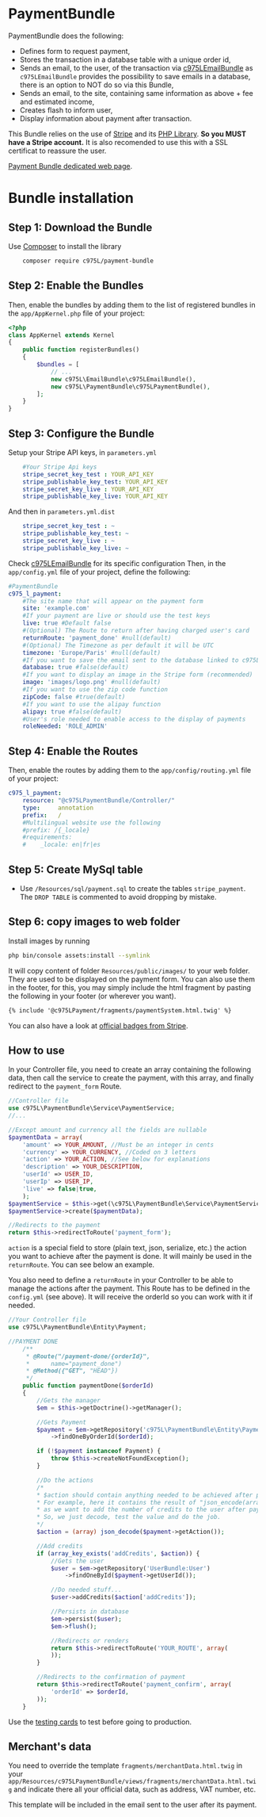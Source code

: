 PaymentBundle
=============

PaymentBundle does the following:

- Defines form to request payment,
- Stores the transaction in a database table with a unique order id,
- Sends an email, to the user, of the transaction via [c975LEmailBundle](https://github.com/975L/EmailBundle) as `c975LEmailBundle` provides the possibility to save emails in a database, there is an option to NOT do so via this Bundle,
- Sends an email, to the site, containing same information as above + fee and estimated income,
- Creates flash to inform user,
- Display information about payment after transaction.

This Bundle relies on the use of [Stripe](https://stripe.com/) and its [PHP Library](https://github.com/stripe/stripe-php).
**So you MUST have a Stripe account.**
It is also recomended to use this with a SSL certificat to reassure the user.

[Payment Bundle dedicated web page](https://975l.com/en/pages/payment-bundle).

Bundle installation
===================

Step 1: Download the Bundle
---------------------------
Use [Composer](https://getcomposer.org) to install the library
```bash
    composer require c975L/payment-bundle
```

Step 2: Enable the Bundles
--------------------------
Then, enable the bundles by adding them to the list of registered bundles in the `app/AppKernel.php` file of your project:

```php
<?php
class AppKernel extends Kernel
{
    public function registerBundles()
    {
        $bundles = [
            // ...
            new c975L\EmailBundle\c975LEmailBundle(),
            new c975L\PaymentBundle\c975LPaymentBundle(),
        ];
    }
}
```

Step 3: Configure the Bundle
----------------------------
Setup your Stripe API keys, in `parameters.yml`
```yml
    #Your Stripe Api keys
    stripe_secret_key_test : YOUR_API_KEY
    stripe_publishable_key_test: YOUR_API_KEY
    stripe_secret_key_live : YOUR_API_KEY
    stripe_publishable_key_live: YOUR_API_KEY
```

And then in `parameters.yml.dist`
```yml
    stripe_secret_key_test : ~
    stripe_publishable_key_test: ~
    stripe_secret_key_live : ~
    stripe_publishable_key_live: ~
```

Check [c975LEmailBundle](https://github.com/975L/EmailBundle)  for its specific configuration
Then, in the `app/config.yml` file of your project, define the following:

```yml
#PaymentBundle
c975_l_payment:
    #The site name that will appear on the payment form
    site: 'example.com'
    #If your payment are live or should use the test keys
    live: true #Default false
    #(Optional) The Route to return after having charged user's card
    returnRoute: 'payment_done' #null(default)
    #(Optional) The Timezone as per default it will be UTC
    timezone: 'Europe/Paris' #null(default)
    #If you want to save the email sent to the database linked to c975L/EmailBundle, see https://github.com/975L/EmailBundle
    database: true #false(default)
    #If you want to display an image in the Stripe form (recommended)
    image: 'images/logo.png' #null(default)
    #If you want to use the zip code function
    zipCode: false #true(default)
    #If you want to use the alipay function
    alipay: true #false(default)
    #User's role needed to enable access to the display of payments
    roleNeeded: 'ROLE_ADMIN'
```

Step 4: Enable the Routes
-------------------------
Then, enable the routes by adding them to the `app/config/routing.yml` file of your project:

```yml
c975_l_payment:
    resource: "@c975LPaymentBundle/Controller/"
    type:     annotation
    prefix:   /
    #Multilingual website use the following
    #prefix: /{_locale}
    #requirements:
    #    _locale: en|fr|es
```

Step 5: Create MySql table
--------------------------
- Use `/Resources/sql/payment.sql` to create the tables `stripe_payment`. The `DROP TABLE` is commented to avoid dropping by mistake.


Step 6: copy images to web folder
---------------------------------
Install images by running
```bash
php bin/console assets:install --symlink
```
It will copy content of folder `Resources/public/images/` to your web folder. They are used to be displayed on the payment form.
You can also use them in the footer, for this, you may simply include the html fragment by pasting the following in your footer (or wherever you want).
```html
{% include '@c975LPayment/fragments/paymentSystem.html.twig' %}
```
You can also have a look at [official badges from Stripe](https://stripe.com/about/resources?locale=fr).

How to use
----------
In your Controller file, you need to create an array containing the following data, then call the service to create the payment, with this array, and finally redirect to the `payment_form` Route.

```php
//Controller file
use c975L\PaymentBundle\Service\PaymentService;
//...

//Except amount and currency all the fields are nullable
$paymentData = array(
    'amount' => YOUR_AMOUNT, //Must be an integer in cents
    'currency' => YOUR_CURRENCY, //Coded on 3 letters
    'action' => YOUR_ACTION, //See below for explanations
    'description' => YOUR_DESCRIPTION,
    'userId' => USER_ID,
    'userIp' => USER_IP,
    'live' => false|true,
    );
$paymentService = $this->get(\c975L\PaymentBundle\Service\PaymentService::class);
$paymentService->create($paymentData);

//Redirects to the payment
return $this->redirectToRoute('payment_form');

```
`action` is a special field to store (plain text, json, serialize, etc.) the action you want to achieve after the payment is done. It will mainly be used in the `returnRoute`. You can see below an example.

You also need to define a `returnRoute` in your Controller to be able to manage the actions after the payment. This Route has to be defined in the `config.yml` (see above). It will receive the orderId so you can work with it if needed.
```php
//Your Controller file
use c975L\PaymentBundle\Entity\Payment;

//PAYMENT DONE
    /**
     * @Route("/payment-done/{orderId}",
     *      name="payment_done")
     * @Method({"GET", "HEAD"})
     */
    public function paymentDone($orderId)
    {
        //Gets the manager
        $em = $this->getDoctrine()->getManager();

        //Gets Payment
        $payment = $em->getRepository('c975L\PaymentBundle\Entity\Payment')
            ->findOneByOrderId($orderId);

        if (!$payment instanceof Payment) {
            throw $this->createNotFoundException();
        }

        //Do the actions
        /*
        * $action should contain anything needed to be achieved after payment is ok.
        * For example, here it contains the result of "json_encode(array('addCredits' => $credits));",
        * as we want to add the number of credits to the user after payment.
        * So, we just decode, test the value and do the job.
        */
        $action = (array) json_decode($payment->getAction());

        //Add credits
        if (array_key_exists('addCredits', $action)) {
            //Gets the user
            $user = $em->getRepository('UserBundle:User')
                ->findOneById($payment->getUserId());

            //Do needed stuff...
            $user->addCredits($action['addCredits']);

            //Persists in database
            $em->persist($user);
            $em->flush();

            //Redirects or renders
            return $this->redirectToRoute('YOUR_ROUTE', array(
            ));
        }

        //Redirects to the confirmation of payment
        return $this->redirectToRoute('payment_confirm', array(
            'orderId' => $orderId,
        ));
    }
```
Use the [testing cards](https://stripe.com/docs/testing) to test before going to production.

Merchant's data
---------------
You need to override the template `fragments/merchantData.html.twig` in your `app/Resources/c975LPaymentBundle/views/fragments/merchantData.html.twig` and indicate there all your official data, such as address, VAT number, etc.

This template will be included in the email sent to the user after its payment.
